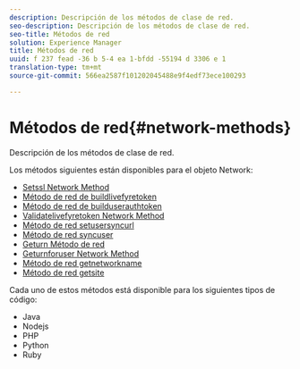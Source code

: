 ```yaml
---
description: Descripción de los métodos de clase de red.
seo-description: Descripción de los métodos de clase de red.
seo-title: Métodos de red
solution: Experience Manager
title: Métodos de red
uuid: f 237 fead -36 b 5-4 ea 1-bfdd -55194 d 3306 e 1
translation-type: tm+mt
source-git-commit: 566ea2587f101202045488e9f4edf73ece100293

---
```



# Métodos de red{#network-methods}

Descripción de los métodos de clase de red.

Los métodos siguientes están disponibles para el objeto Network:

* [Setssl Network Method](#r_setssl_method)
* [Método de red de buildlivefyretoken](#r_buildlivefyretoken_method)
* [Método de red de builduserauthtoken](#r_builduserauthtoken_method)
* [Validatelivefyretoken Network Method](#validatelivefyretoken_method)
* [Método de red setusersyncurl](#r_setusersyncurl_method)
* [Método de red syncuser](#r_syncuser_method)
* [Geturn Método de red](#r_geturn_method)
* [Geturnforuser Network Method](#r_geturnforuser_method)
* [Método de red getnetworkname](#r_getnetworkname_method)
* [Método de red getsite](#r_getsite_method)

Cada uno de estos métodos está disponible para los siguientes tipos de código:

* Java
* Nodejs
* PHP
* Python
* Ruby

